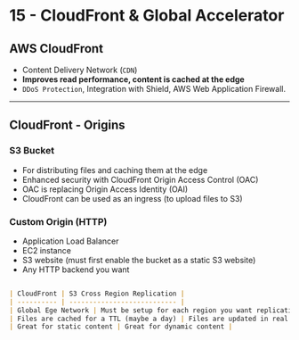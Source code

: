 # 15 - CloudFront & Global Accelerator

## AWS CloudFront

- Content Delivery Network (`CDN`)
- **Improves read performance, content is cached at the edge**
- `DDoS Protection`, Integration with Shield, AWS Web Application Firewall.

---
## CloudFront - Origins

### S3 Bucket

- For distributing files and caching them at the edge
- Enhanced security with CloudFront Origin Access Control (OAC)
- OAC is replacing Origin Access Identity (OAI)
- CloudFront can be used as an ingress (to upload files to S3)

### Custom Origin (HTTP)
- Application Load Balancer
- EC2 instance
- S3 website (must first enable the bucket as a static S3 website)
- Any HTTP backend you want

```markdown

| CloudFront | S3 Cross Region Replication |
| ---------- | --------------------------- |
| Global Ege Network | Must be setup for each region you want replication to happen |
| Files are cached for a TTL (maybe a day) | Files are updated in real time |
| Great for static content | Great for dynamic content |

```
